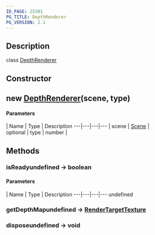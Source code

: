 ```yaml
---
ID_PAGE: 25301
PG_TITLE: DepthRenderer
PG_VERSION: 2.1
---
```

## Description

class [DepthRenderer](/classes/2.4/DepthRenderer)



## Constructor

## new [DepthRenderer](/classes/2.4/DepthRenderer)(scene, type)



#### Parameters
 | Name | Type | Description
---|---|---|---
 | scene | [Scene](/classes/2.4/Scene) |    
optional | type | number |    
## Methods

### isReadyundefined &rarr; boolean



#### Parameters
 | Name | Type | Description
---|---|---|---
undefined
### getDepthMapundefined &rarr; [RenderTargetTexture](/classes/2.4/RenderTargetTexture)


### disposeundefined &rarr; void



